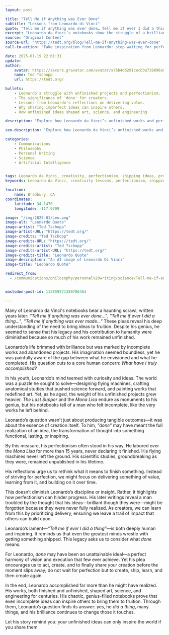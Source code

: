 ```yaml
---
layout: post

title: "Tell Me if Anything was Ever Done"
subtitle: "Lessons from Leonardo di Vinci"
quote: "Tell me if anything was ever done… Tell me if ever I did a thing… Tell me if anything was ever made. — Leonardo da Vinci"
excerpt: "Leonardo da Vinci’s notebooks show the struggle of a brilliant mind weighed down by perfectionism. His haunting question, 'What have I truly accomplished?', inspires creators today to share their ideas, embrace imperfection, and deliver value to the world."
source: "Original Content"
source-url: "https://tedt.org/blog/Tell-me-if-anything-was-ever-done"
call-to-action: "Take inspiration from Leonardo: stop waiting for perfection—ship your ideas, share your work, and let your creations inspire others."

date: 2025-01-19 22:01:31
update:
author:
    avatar: https://secure.gravatar.com/avatar/a76b4d6291cecb3a738896a971bfb903?s=512&d=mp&r=g
    name: Ted Tschopp
    url: https://tedt.org/

bullets:
    - Leonardo’s struggle with unfinished projects and perfectionism.
    - The significance of 'done' for creators.
    - Lessons from Leonardo’s reflections on delivering value.
    - Why sharing imperfect ideas can inspire others.
    - How unfinished ideas shaped art, science, and engineering.

description: "Explore how Leonardo da Vinci’s unfinished works and perfectionism offer timeless lessons for creators. Learn why shipping your ideas, even when imperfect, can inspire the world and leave a lasting legacy."

seo-description: "Explore how Leonardo da Vinci’s unfinished works and perfectionism offer timeless lessons for creators. Learn why shipping your ideas, even when imperfect, can inspire the world and leave a lasting legacy."

categories: 
    - Communications
    - Philosophy
    - Personal Writing
    - Science
    - Artificial Intelligence


tags: Leonardo da Vinci, creativity, perfectionism, shipping ideas, productivity tips, legacy, inspiration, unfinished work
keywords: Leonardo da Vinci, creativity lessons, perfectionism, shipping ideas, creator mindset, unfinished projects, delivering value, inspire others, creative legacy

location:
    name: Bradbury, CA
coordinates:
    latitude: 34.1470
    longitude: -117.9709

image: "/img/2025-01/Leo.png"
image-alt: "Leonardo Quote"
image-artist: "Ted Tschopp"
image-artist-URL: "https://tedt.org/"
image-credits: "Ted Tschopp"
image-credits-URL: "https://tedt.org/"
image-credits-artist: "Ted Tschopp"
image-credits-artist-URL: "https://tedt.org/"
image-credits-title: "Leonardo Quote"
image-description: "An AI image of Leonardo Di Vinci"
image-title: "Leonardo Quote"

redirect_from:
  - /communications/philosophy/personal%20writing/science/Tell-me-if-anything-was-ever-done


mastodon-post-id: 113859271380786463

---
```


Many of Leonardo da Vinci's notebooks bear a haunting scrawl, written years later: *"Tell me if anything was ever done…"*, *"Tell me if ever I did a thing…"*, *"Tell me if anything was ever made…"* These pleas reveal his deep understanding of the need to bring ideas to fruition. Despite his genius, he seemed to sense that his legacy and his contribution to humanity were diminished because so much of his work remained unfinished.  

Leonardo’s life brimmed with brilliance but was marked by incomplete works and abandoned projects. His imagination seemed boundless, yet he was painfully aware of the gap between what he envisioned and what he completed. His question cuts to a core human concern: *What have I truly accomplished?*

In his youth, Leonardo’s mind teemed with curiosity and ideas. The world was a puzzle he sought to solve—designing flying machines, crafting anatomical studies that pushed science forward, and painting works that redefined art. Yet, as he aged, the weight of his unfinished projects grew heavier. *The Last Supper* and the *Mona Lisa* endure as monuments to his genius, but his notebooks tell of a man who felt incomplete, like the very works he left behind.  

Leonardo’s question wasn’t just about producing tangible outcomes—it was about the essence of creation itself. To him, *"done"* may have meant the full realization of an idea, the transformation of thought into something functional, lasting, or inspiring.  

By this measure, his perfectionism often stood in his way. He labored over the *Mona Lisa* for more than 15 years, never declaring it finished. His flying machines never left the ground. His scientific studies, groundbreaking as they were, remained unpublished in his lifetime.

His reflections urge us to rethink what it means to finish something. Instead of striving for perfection, we might focus on delivering something of value, learning from it, and building on it over time.

This doesn’t diminish Leonardo’s discipline or insight. Rather, it highlights how perfectionism can hinder progress. His later writings reveal a man troubled by the thought that his ideas—brilliant though they were—might be forgotten because they were never fully realized. As creators, we can learn from this by prioritizing delivery, ensuring we leave a trail of impact that others can build upon.  

Leonardo’s lament—*“Tell me if ever I did a thing”*—is both deeply human and inspiring. It reminds us that even the greatest minds wrestle with getting something shipped.  This legacy asks us to consider what *done* means.  

For Leonardo, *done* may have been an unattainable ideal—a perfect harmony of vision and execution that few ever achieve. Yet his plea encourages us to act, create, and to finally share your creation before the moment slips away; do not wait for perfection but to create, ship, learn, and then create again.  

In the end, Leonardo accomplished far more than he might have realized. His works, both finished and unfinished, shaped art, science, and engineering for centuries. His chaotic, genius-filled notebooks prove that even incomplete ideas can inspire others to bring them to fruition. Through them, Leonardo’s question finds its answer: yes, he *did a thing*, many things, and his brilliance continues to change those it touches.  

Let his story remind you: your unfinished ideas can only inspire the world if you share them
